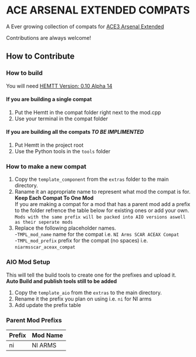 
# ACE ARSENAL EXTENDED COMPATS

A Ever growing collection of compats for [ACE3 Arsenal Extended](https://github.com/jetelain/AceArsenalExtended)

Contributions are always welcome!

## How to Contribute
### How to build
You will need [HEMTT Version: 0.10 Alpha 14](https://github.com/BrettMayson/HEMTT/releases/tag/v0.10.0-a14)
#### If you are building a single compat
1. Put the Hemtt in the compat folder right next to the mod.cpp
2. Use your terminal in the compat folder

#### If you are building all the compats *TO BE IMPLIMENTED*
1. Put Hemtt in the project root
2. Use the Python tools in the `tools` folder

### How to make a new compat
1. Copy the `template_component` from the `extras` folder to the main directory.
2. Raname it an appropriate name to represent what mod the compat is for. **Keep Each Compat To One Mod**  
    If you are making a compat for a mod that has a parent mod add a prefix to the folder refrence the table below for existing ones or add your own.  
    `Mods with the same prefix will be packed into AIO versions aswell as their seperate mods`
3. Replace the following placeholder names.  
  -`TMPL_mod_name` name for the compat i.e. `NI Arms SCAR ACEAX Compat`  
  -`TMPL_mod_prefix` prefix for the compat (no spaces) i.e. `niarmsscar_aceax_compat`

### AIO Mod Setup
This will tell the build tools to create one for the prefixes and upload it.  
**Auto Build and publish tools still to be added**
1. Copy the `template_aio` from the `extras` to the main directory.
2. Rename it the prefix you plan on using i.e. `ni` for NI arms
3. Add update the prefix table

### Parent Mod Prefixs
|Prefix|Mod Name|
|------|--------|
|ni    |NI ARMS |

